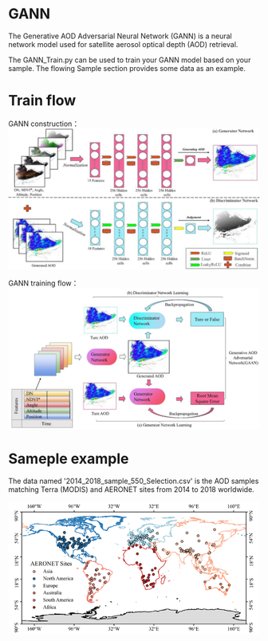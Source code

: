 # GANN
The Generative AOD Adversarial Neural Network (GANN) is a neural network model used for satellite aerosol optical depth (AOD) retrieval. 

The GANN_Train.py can be used to train your GANN model based on your sample. The flowing Sample section provides some data as an example.
# Train flow

GANN construction：
![image](Model.png.jpg)

GANN training flow：
![image](Training_flow.png.jpg)

# Sameple example

The data named '2014_2018_sample_550_Selection.csv' is the AOD samples matching Terra (MODIS) and AERONET sites from 2014 to 2018 worldwide.

![image](image.png)
